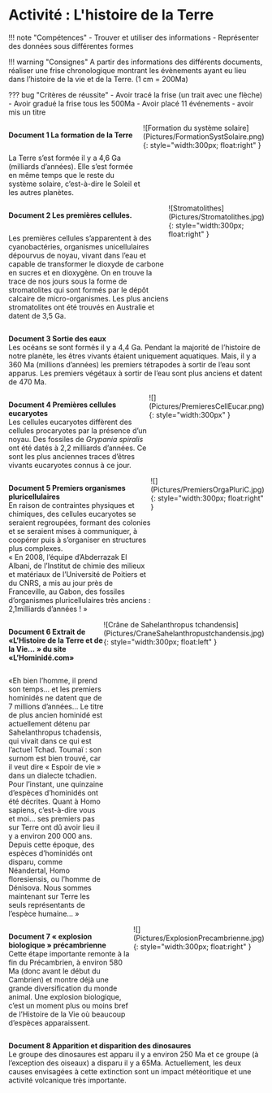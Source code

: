 # Activité : L'histoire de la Terre

!!! note "Compétences"
    - Trouver et utiliser des informations
    - Représenter des données sous différentes formes

!!! warning "Consignes"
    A partir des informations des différents documents, réaliser une frise chronologique montrant les évènements ayant eu lieu dans l’histoire de la vie et de la Terre. (1 cm = 200Ma)
    
??? bug "Critères de réussite"
    - Avoir tracé la frise (un trait avec une flèche)
    - Avoir gradué la frise tous les 500Ma
    - Avoir placé 11 événements
    - avoir mis un titre


<div markdown style="display: flex; flex-direction:row" > 

<div markdown style="display: flex; flex-direction:column" > 

**Document 1 La formation de la Terre**  


La Terre s’est formée il y a 4,6 Ga (milliards d’années). Elle s’est  formée en même temps que le reste du système solaire, c’est-à-dire le Soleil et les autres planètes.
</div>
![Formation du système solaire](Pictures/FormationSystSolaire.png){: style="width:300px; float:right" }
</div>

<div markdown style="display: flex; flex-direction:row" > 

<div markdown style="display: flex; flex-direction:column" > 

**Document 2 Les premières cellules.**  

Les premières cellules s’apparentent à des cyanobactéries, organismes unicellulaires dépourvus de noyau, vivant dans l’eau et capable de transformer le dioxyde de carbone en sucres et en dioxygène. On en trouve la trace de nos jours sous la forme de stromatolites qui sont formés par le dépôt calcaire de micro-organismes. Les plus anciens stromatolites ont été trouvés en Australie et datent de 3,5 Ga.

</div>
![Stromatolithes](Pictures/Stromatolithes.jpg){: style="width:300px; float:right" }
</div>



**Document 3 Sortie des eaux**  
Les océans se sont formés il y a 4,4 Ga. Pendant la majorité de
l’histoire de notre planète, les êtres vivants étaient uniquement
aquatiques. Mais, il y a 360 Ma (millions d’années) les premiers
tétrapodes à sortir de l’eau sont apparus. Les premiers végétaux à
sortir de l’eau sont plus anciens et datent de 470 Ma.

<div markdown style="display: flex; flex-direction:row" > 

<div markdown style="display: flex; flex-direction:column" > 


**Document 4 Premières cellules eucaryotes**  
Les cellules eucaryotes diffèrent
des cellules procaryotes par la présence d’un noyau. Des fossiles de
*Grypania spiralis* ont été datés à 2,2 milliards d’années. Ce sont les
plus anciennes traces d’êtres vivants eucaryotes connus à ce jour.

</div>
![](Pictures/PremieresCellEucar.png){: style="width:300px" }
</div>


<div markdown style="display: flex; flex-direction:row" > 

<div markdown style="display: flex; flex-direction:column" > 

**Document 5 Premiers organismes pluricellulaires**  
En raison de contraintes
physiques et chimiques, des cellules eucaryotes se seraient regroupées,
formant des colonies et se seraient mises à communiquer, à coopérer puis
à s’organiser en structures plus complexes.  
« En 2008, l’équipe d’Abderrazak El Albani, de l’Institut de chimie des
milieux et matériaux de l’Université de Poitiers et du CNRS, a mis au
jour près de Franceville, au Gabon, des fossiles d’organismes
pluricellulaires très anciens : 2,1milliards d’années ! »

</div>
![](Pictures/PremiersOrgaPluriC.jpg){: style="width:300px; float:right" }
</div>


<div markdown style="display: flex; flex-direction:row" > 

<div markdown style="display: flex; flex-direction:column" > 

**Document 6 Extrait de «L’Histoire de la Terre et de la Vie… » du site «L’Hominidé.com»**


«Eh bien l’homme, il prend son temps… et les premiers hominidés ne datent que de 7 millions d’années… 
Le titre de plus ancien hominidé est actuellement détenu par
Sahelanthropus tchadensis, qui vivait dans ce qui est l’actuel Tchad.
Toumaï : son surnom est bien trouvé, car il veut dire « Espoir de vie »
dans un dialecte tchadien. Pour l’instant, une quinzaine d’espèces
d’hominidés ont été décrites. Quant à Homo sapiens, c’est-à-dire vous et
moi… ses premiers pas sur Terre ont dû avoir lieu il y a environ
200 000 ans. Depuis cette époque, des espèces d’hominidés ont disparu,
comme Néandertal, Homo floresiensis, ou l’homme de Dénisova. Nous sommes
maintenant sur Terre les seuls représentants de l’espèce humaine… » 
</div>
![Crâne de Sahelanthropus tchandensis](Pictures/CraneSahelanthropustchandensis.jpg){: style="width:300px; float:left" }
</div>


<div markdown style="display: flex; flex-direction:row" > 

<div markdown style="display: flex; flex-direction:column" > 

**Document 7 « explosion biologique » précambrienne**  
Cette étape importante remonte à
la fin du Précambrien, à environ 580 Ma (donc avant le début du
Cambrien) et montre déjà une grande diversification du monde animal.
Une explosion biologique, c’est un moment plus ou moins bref de
l’Histoire de la Vie où beaucoup d’espèces apparaissent.
</div>
![](Pictures/ExplosionPrecambrienne.jpg){: style="width:300px; float:right" }
</div>


**Document 8 Apparition et disparition des dinosaures**  
Le groupe des dinosaures est apparu il y a environ 250 Ma et ce groupe
(à l’exception des oiseaux) a disparu il y a 65Ma. Actuellement, les
deux causes envisagées à cette extinction sont un impact météoritique et une activité volcanique très importante.




